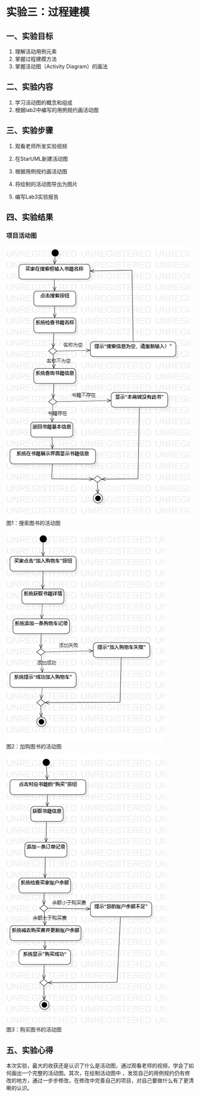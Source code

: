 # 实验三：过程建模

## 一、实验目标

1. 理解活动用例元素
2. 掌握过程建模方法
3. 掌握活动图（Activity Diagram）的画法

## 二、实验内容

1. 学习活动图的概念和组成
2. 根据lab2中编写的用例规约画活动图

## 三、实验步骤

1. 观看老师所发实验视频

2. 在StarUML新建活动图

3. 根据用例规约画活动图

4. 将绘制的活动图导出为图片

5. 编写Lab3实验报告

## 四、实验结果

### 项目活动图

![搜索图书的活动图](./ActivityDiagram1.jpg)  
图1：搜索图书的活动图

![加购图书的活动图](./ActivityDiagram2.jpg)  
图2：加购图书的活动图

![购买图书的活动图](./ActivityDiagram3.jpg)  
图3：购买图书的活动图
## 五、实验心得

  本次实验，最大的收获还是认识了什么是活动图，通过观看老师的视频，学会了如何画出一个完整的活动图。其次，在绘制活动图中
  ，发现自己的用例规约仍有修改的地方，通过一步步修改，在修改中完善自己的项目，对自己要做什么有了更清晰的认识。